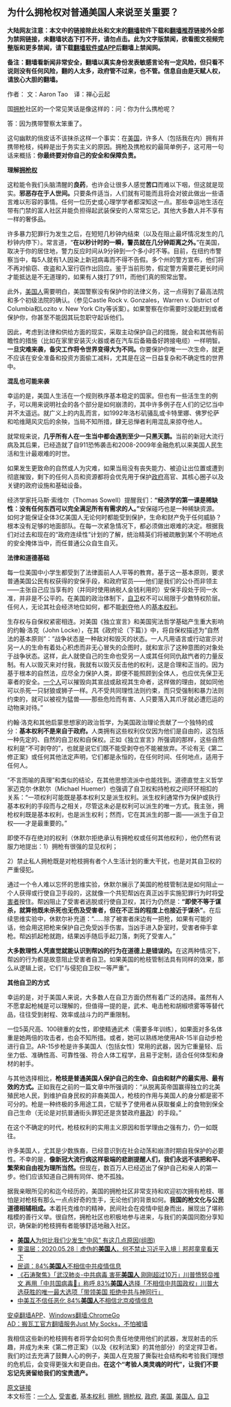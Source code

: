  <h2>为什么拥枪权对普通美国人来说至关重要？</h2> <p class="notice"><b>大陆网友注意：本文中的链接除此处和文末的<a href="https://github.com/bannedbook/fanqiang" >翻墙</a>软件下载和<a href="https://github.com/killgcd/justmysocks/blob/master/README.md">翻墙推荐</a>链接外全部为禁网链接，未翻墙状态下打不开，请勿点击。此为文字版禁闻，欲看图文视频完整版和更多禁闻，请下载<a href="https://github.com/bannedbook/fanqiang">翻墙软件或APP</a>后翻墙上禁闻网。</p><p>备注：翻墙看新闻非常安全，翻墙以真实身份发表敏感言论有一定风险，但只看不说则没有任何风险，翻的人太多，政府管不过来，也不管。信息自由是天赋人权，请放心大胆的翻墙。</b></p>  <div class="entry"> <p>作者： 文：Aaron Tao　译：禅心云起</p> <p>国<a href="https://www.bannedbook.org/bnews/tag/%E6%8B%A5%E6%9E%AA/" class="st_tag internal_tag" rel="tag" title="标签 拥枪 下的日志">拥枪</a>社区的一个常见笑话是像这样的：问：你为什么携枪呢？</p> <p>答：因为携带警察太笨重了。</p> <p>这句幽默的俏皮话不该抹杀这样一个事实：在<a href="https://www.bannedbook.org/bnews/tag/%e7%be%8e%e5%9b%bd/" class="st_tag internal_tag" rel="tag" title="标签 美国 下的日志">美国</a>，许多人（包括我在内）拥有并携带枪枝，纯粹是出于务实主义的原因。拥枪及携枪权的最简单例子，这可用一句话来概括：<strong>你最终要对你自己的安全和保障负责。</strong></p> <p><strong>理解<a href="https://www.bannedbook.org/bnews/tag/%E6%8B%A5%E6%9E%AA%E6%9D%83/" class="st_tag internal_tag" rel="tag" title="标签 拥枪权 下的日志">拥枪权</a></strong></p> <p>这粒能令我们头脑清醒的<strong>良药</strong>，也许会让很多人感觉<strong>苦口</strong>而难以下咽，但这就是现实。<strong>邪恶存在于人世间。</strong>只要条件适当，人们就有可能而且将会对彼此做出一些语言难以形容的事情。任何一位历史或心理学学者都深知这一点。那些幸运地生活在带有门禁的富人社区并能负担得起武装保安的人常常忘记，其他大多数人并不享有一样的奢侈品。</p> <p>许多暴力犯罪行为发生之后，在短短几秒钟内结束（以及在阻止最坏情况发生的几秒钟内停下）。常言道，“<strong>在以秒计时的一瞬，警员就在几分钟距离之外。</strong>”在美国，取决于你的居住地，警力反应时间从9分钟到一个多小时不等。目前，在纽约市警察当中，每5人就有1人因染上新冠病毒而不得不告假。多个州的警方宣布，他们将不再对偷窃、夜盗和入室行窃作出回应。鉴于当前形势，假定警方需要花更长时间才能抵达是不无道理的，如果有人拨打了911，而他们真的照常出警。</p>  <p>此外，<a href="https://www.bannedbook.org/bnews/tag/%E7%BE%8E%E5%9B%BD%E4%BA%BA/" class="st_tag internal_tag" rel="tag" title="标签 美国人 下的日志">美国人</a>需要明白，美国警察没有保护你的法律义务，这一点得到了最高法院和多个初级法院的确认。（参见Castle Rock v. Gonzales，Warren v. District of Columbia和Lozito v. New York City等诉案）。如果警察在你需要时没能赶到或者保护你，你甚至不能因其玩忽职守起诉他们。</p> <p>因此，考虑到法律和供给方面的现实，采取主动保护自己的措施，就会和其他有前瞻性的措施（比如在家里安装灭火器或者在汽车后备箱备好跨接电缆）一样明智。<strong>一旦灾难来袭，备灾工作将令世界变得大为不同。</strong>你要保护你唯一一次生命，就更不应该在安全准备和投资方面偷工减料，尤其是在这一日益复杂和不确定性的世界中。</p> <p><strong>混乱也可能来袭</strong></p> <p>幸运的是，美国人生活在一个规则秩序基本稳定的国家。但也有一些活生生的例子，可以用来说明社会的各个部分是如何崩溃的，其中许多例子在人们的记忆当中并不太遥远。就广义上的内乱而言，如1992年洛杉矶骚乱或卡特里娜、佛罗伦萨和哈维飓风灾后的余殃，当局不知所措，肆无忌惮者利用混乱来掠夺他人。</p> <p>就常规来说，<strong>几乎所有人在一生当中都会遇到至少一只黑天鹅。</strong>当前的新冠大流行病及其后果，已经造就了自911恐怖袭击和2008-2009年金融危机以来美国人民生活和生计最艰难的时世。</p> <p>如果发生更致命的自然或人为灾难，如果当局没有丧失能力、被迫让出位置或遭到彻底摧毁，剩下的任何人员和资源都将会优先用于保护<a href="https://www.bannedbook.org/bnews/tag/%e6%94%bf%e5%ba%9c/" class="st_tag internal_tag" rel="tag" title="标签 政府 下的日志">政府</a>高官、其核心圈子以及关键的政府设施和基础设备。</p> <p>经济学家托马斯·索维尔（Thomas Sowell）提醒我们：<strong>“经济学的第一课是稀缺性：没有任何东西可以完全满足所有有需求的人。”</strong>安保碰巧也是一种稀缺资源。如何才能保证全体3亿美国人无论何时都能受到保护，生命和财产免于任何威胁？根本没有足够的地面部队。在每一次紧急情况下，都必须做出艰难的决定。根据我们对过去和现在的“政府连续性”计划的了解，统治精英们将被疏散到某个不明地点的安全掩体当中，而任普通公众自生自灭。</p>  <p><strong>法律和道德基础</strong></p> <p>每一位美国中小学生都受到了法律面前人人平等的教育。基于这一基本原则，要求普通美国公民有权获得的安保手段，和政府官员——他们是我们的公仆而非领主——主张自己应当享有的（并同时使用纳税人金钱利用的）安保手段处于同一水准，并非是不公平的。在美国的政治体制下，<a href="https://www.bannedbook.org/bnews/tag/%E8%87%AA%E5%8D%AB/" class="st_tag internal_tag" rel="tag" title="标签 自卫 下的日志">自卫</a>权不可以局限于少数特权阶层。任何人，无论其社会经济地位如何，都不能<span class='wp_keywordlink'><a href="https://www.bannedbook.org/forum2/topic21.html" title="《剥夺》 黄建民 著" target="_blank">剥夺</a></span>他人的<a href="https://www.bannedbook.org/bnews/tag/%E5%9F%BA%E6%9C%AC%E6%9D%83%E5%88%A9/" class="st_tag internal_tag" rel="tag" title="标签 基本权利 下的日志">基本权利</a>。</p> <p>生存权与自保权紧密相连。对美国《独立宣言》和美国宪法哲学基础产生重大影响的约翰·洛克（John Locke），在其《政府论（下篇）》中，将自保权描述为“自然法的基本原则”：“战争状态是一种敌对和毁灭的状态。一人凡用语言或行动宣示对另一人的生命有着处心积虑而非无心冒失的企图时，就和宣示了这种意图的对象处于战争状态。这样，此人就使自己的生命也受另一人或其任何同仇敌忾者的力量反制。有人以毁灭来对付我，我就有以毁灭反击他的权利，这是合理和正当的。因为基于根本的自然法，应尽全力保护人类，即便不能照顾到全体人，也应优先保卫无辜者的安全。<a href="https://www.bannedbook.org/bnews/tag/%E4%B8%80%E4%B8%AA%E4%BA%BA/" class="st_tag internal_tag" rel="tag" title="标签 一个人 下的日志">一个人</a>可以摧毁向其宣战或敌视其生命者，这样做的理由，就如同他可以杀死一只豺狼或狮子一样。凡不受共同理性法则约束，而只受强制和暴力法则约束的，就可以被视为猛兽——那些危险而有害、人只要落入其爪牙就必遭厄运的动物来对待。”</p> <p>约翰·洛克和其他启蒙思想家的政治哲学，为美国政治理论贡献了一个独特的成分：<strong>基本权利不是来自于政府。</strong>人类拥有这些权利仅仅因为他们是自由的，这包括一种先定的、自然的自卫权和自保权。正如《独立宣言》所强调的那样，这些自然权利是“不可剥夺的”，也就是说它们既不能受剥夺也不能被放弃。不论有无《第二修正案》或任何其他法定声明，它们都是永恒的，在任何时间、任何地点，适用于任何人。</p> <p>“不言而喻的真理”和类似的结论，在其他思想流派中也能找到。道德直觉主义哲学家迈克尔·休默尔（Michael Huemer）也强调了自卫权和持枪权之间环环相扣的关系：“一项权利可能既是基本权利又是派生权利。派生权利通常作为保护或执行基本权利的手段而与之相关，尽管这未必是权利可以派生的唯一方式。我主张，拥枪权利既是基本权利，也是派生权利；然而，它在其派生的那一面——派生于自卫权——才是最重要的。”</p> <p>即使不存在绝对的权利（休默尔拒绝承认有拥枪权或任何其他权利），他仍然有说服力地提出：1）拥枪有很强的显见权利；</p> <p>2）禁止私人拥枪既是对枪枝拥有者个人生活计划的重大干扰，也是对其自卫权的严重侵犯。</p>  <p>通过一个令人难以忘怀的思维实验，休默尔展示了美国的枪枝管制法是如何阻止一个人获得或行使自卫手段的，这就像一个共犯帮凶在真正凶手实施犯罪行为时将<a href="https://www.bannedbook.org/bnews/tag/%e5%8f%97%e5%ae%b3%e8%80%85/" class="st_tag internal_tag" rel="tag" title="标签 受害者 下的日志">受害者</a>按住。帮凶阻止了受害者逃脱或行使自卫权，其行为仍然是：<strong>“即使不等于谋杀，就算他既未杀死也无伤及受害者，但在不正当的程度上也接近于谋杀”</strong>。在后续思维实验中，休默尔补充道：“……除了被害者床边有一把枪，如果有可能的话，他会用这把枪来保护自己免受凶手伤害。当凶手进入卧室时，受害者伸手拿枪。帮凶抓起枪就跑，结果凶手随后手起刀落，刺死了受害人。”</p> <p><strong>大多数理性人凭直觉就能认识到帮凶的行为在道德上是错误的。</strong>在这两种情况下，帮凶的行为都是故意阻止受害者自卫。如果美国的枪枝管制法具有同样的效果，那么从逻辑上说，它们“与侵犯自卫权一等严重”。</p> <p><strong>其他自卫的方式</strong></p> <p>幸运的是，对于美国人来说，大多数人在自卫方面仍然有着广泛的选择。虽然有人不愿拿起枪械是可以理解的，但值得一提的是，武术、电击枪和胡椒喷雾等等替代品，往往受到射程、效率或战斗力的严重限制。</p> <p>一位5英尺高、100磅重的女性，即使精通武术（需要多年训练），如果面对多名体重是她两倍的攻击者，也会不知所措。或者，她可以熟练地使用AR-15半自动步枪进行自卫。AR-15步枪是许多美国人（包括女性）常用的武器，因为它重量轻、后坐力低、准确性高、可靠性强、符合人体工程学，且易于定制，适合任何体型和身材的射手。</p> <p>与其他选择相比，<strong>枪枝是普通美国人保护自己的生命、自由和财产的最实用、最有效的方式。</strong>正如我在之前的一篇文章中所强调的：“从脱离英帝国赢得独立的北美殖民地人民，到维护自身民权的非裔美国人，枪枝的作用与美国人的身分都是密不可分的。枪是一种终极的多用途工具，它赋予了使用者从获取餐桌上的食物到保全自己生命（无论是对抗普通街头罪犯还是贪婪政府<span class='wp_keywordlink'><a href="https://www.bannedbook.org/forum11/topic276.html" title="禁片：评中国共产党的暴政" target="_blank">暴政</a></span>）的手段。”</p> <p>在这个不确定的时代，枪枝权利的实用主义原因和哲学理由之强有力，仍一如既往。</p>  <p>许多美国人，尤其是少数族裔，已经意识到在社会动荡和崩溃时期自我保护的必要性。不幸的是，<strong>像新冠大流行病这样极端的悲剧提醒人们，我们永远不该把和平、繁荣和自由视为理所当然。</strong>但现在，数百万人已经迈出了保护自己和亲人的第一步。他们应该知道自己拥有同伴、绝不孤独。</p> <p>据我亲眼所见的和迄今经历的，美国的拥枪社区非常支持和欢迎初次拥有枪枝、哪怕是对枪枝有那么一点点好奇的生手，无论他们的背景如何。<strong>我国的枪文化与公民道德相辅相成。</strong>本着托克维尔的精神，民间社会在疫情中挺身而出，展现出了堪称楷模的善行义举。很自然，拥枪社区也积极地参与进来，与我们的美国同胞分享知识，确保新的枪枝拥有者能够舒适地融入社区。</p> <ul class='op-related-articles' title='相关阅读'> <li><a href='https://www.bannedbook.org/bnews/health/20200530/1336775.html' target='_blank'><b>美国人</b>为何比我们少发生“中风” 有这几点原因(组图)</a></li> <li><a href='https://www.bannedbook.org/bnews/taiwannews/20200528/1335898.html' target='_blank'>童温层：2020.05.28｜虚伪的<b>美国人</b>，何不禁止习近平入境｜邦邦童童看天下</a></li> <li><a href='https://www.bannedbook.org/bnews/worldnews/usa/20200528/1335873.html' target='_blank'>民调：84%<b>美国人</b>不相信中共疫情信息</a></li> <li><a href='https://www.bannedbook.org/bnews/bannedvideo/20200528/1335411.html' target='_blank'>《石涛聚焦》「武汉肺炎-中共病毒 害死<b>美国人</b> 刚刚超过10万」川普愤怒😡推文 再用「中共国病毒🦠」称呼 83%<b>美国人</b>选择「不相信中共国政权」川普大选获胜的唯一最大选项「带领美国 拒绝中共与神同行」 </a></li> <li><a href='https://www.bannedbook.org/bnews/headline/20200527/1335390.html' target='_blank'>中美互不信任恶化 84%<b>美国人</b>不相信北京疫情信息</a></li> </ul> <div class="texttj"> <a href="https://github.com/bannedbook/fanqiang/wiki/%E7%A6%81%E9%97%BB%E7%BD%91%E5%AE%89%E5%8D%93%E7%BF%BB%E5%A2%99%E6%96%B0%E9%97%BBAPP" target="_blank">安卓翻墙APP</a>、<a href="https://github.com/bannedbook/fanqiang/wiki/Chrome%E4%B8%80%E9%94%AE%E7%BF%BB%E5%A2%99%E5%8C%85" target="_blank">Windows翻墙:ChromeGo</a><br/> <a href="https://github.com/killgcd/justmysocks/blob/master/README.md" target="_blank">AD：搬瓦工官方翻墙服务Just My Socks，不怕被墙</a> </div><p>我相信这些新的枪枝拥有者将学会如何负责任地使用他们的武器，发现射击的乐趣，并成为未来《第二修正案》（以及《权利法案》的其他部分）的坚定捍卫者。我们的过去充满了鼓舞人心的例子，美国人在克服了撕裂社会结构和考验我们理想的危机后，会变得更强大和更自由。<strong>在这个“考验人类灵魂的时代”，让我们不要忘记先贤留给我们的宝贵遗产。</strong></p><a name='sharetosocial'></a>         <div><a href='https://www.bannedbook.org/bnews/comments/20200530/1336786.html'>原文链接</a></div>  </div><!--END ENTRY--> <div class="postfooter"> <div>本文标签：<a href="https://www.bannedbook.org/bnews/tag/%E4%B8%80%E4%B8%AA%E4%BA%BA/" rel="tag">一个人</a>, <a href="https://www.bannedbook.org/bnews/tag/%e5%8f%97%e5%ae%b3%e8%80%85/" rel="tag">受害者</a>, <a href="https://www.bannedbook.org/bnews/tag/%E5%9F%BA%E6%9C%AC%E6%9D%83%E5%88%A9/" rel="tag">基本权利</a>, <a href="https://www.bannedbook.org/bnews/tag/%E6%8B%A5%E6%9E%AA/" rel="tag">拥枪</a>, <a href="https://www.bannedbook.org/bnews/tag/%E6%8B%A5%E6%9E%AA%E6%9D%83/" rel="tag">拥枪权</a>, <a href="https://www.bannedbook.org/bnews/tag/%e6%94%bf%e5%ba%9c/" rel="tag">政府</a>, <a href="https://www.bannedbook.org/bnews/tag/%e7%be%8e%e5%9b%bd/" rel="tag">美国</a>, <a href="https://www.bannedbook.org/bnews/tag/%E7%BE%8E%E5%9B%BD%E4%BA%BA/" rel="tag">美国人</a>, <a href="https://www.bannedbook.org/bnews/tag/%E8%87%AA%E5%8D%AB/" rel="tag">自卫</a></div>  </div><!--END POSTFOOTER--> 